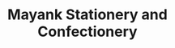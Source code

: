 ---
title: "Mayank Stationery and Confectionery"
url: /ghaziabad/mayank-stationery-and-confectionery/
shop: office supplies
---